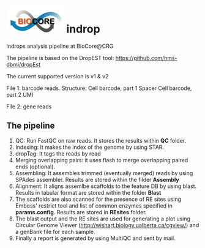 # ![indrop](https://github.com/CRG-CNAG/BioCoreMiscOpen/blob/master/logo/biocore-logo_small.png) indrop

Indrops analysis pipeline at BioCore@CRG

The pipeline is based on the DropEST tool:
https://github.com/hms-dbmi/dropEst

The current supported version is v1 & v2

 File 1: barcode reads. Structure:
 Cell barcode, part 1
 Spacer
 Cell barcode, part 2
 UMI
 
 
 File 2: gene reads


## The pipeline
1. QC: Run FastQC on raw reads. It stores the results within **QC** folder.
1. Indexing: It makes the index of the genome by using STAR.
1. dropTag: It tags the reads by read
1. Merging overlapping pairs: it uses flash to merge overlapping paired ends (optional).
1. Assembling: It assembles trimmed (eventually merged) reads by using SPAdes assembler. Results are stored within the filder **Assembly**
1. Alignment: It aligns assemlbe scaffolds to the feature DB by using blast. Results in tabular format are stored within the folder **Blast**
1. The scaffolds are also scanned for the presence of RE sites using Emboss' restrict tool and list of common enzymes specified in **params.config**. Results are stored in **REsites** folder.
1. The blast output and the RE sites are used for generating a plot using Circular Genome Viewer (http://wishart.biology.ualberta.ca/cgview/) and a genBank file for each sample.
1. Finally a report is generated by using MultiQC and sent by mail.


